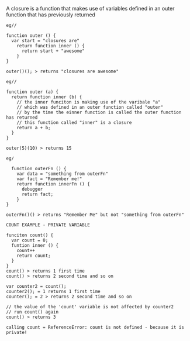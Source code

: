 A closure is a function that makes use of variables defined in an outer function that has previously returned

	eg//  
	​  
	function outer () {  
	  var start = "closures are"  
	    return function inner () {  
	      return start + "awesome"  
	    }  
	}  
	​  
	outer()(); > returns "closures are awesome"  
	​  
	eg//  
	​  
	function outer (a) {  
	  return function inner (b) {  
	    // the inner funciton is making use of the varibale "a"  
	    // which was defined in an outer function called "outer"  
	    // by the time the einner function is called the outer function has returned  
	    // this function called "inner" is a closure  
	    return a + b;  
	  }  
	}  
	​  
	outer(5)(10) > returns 15  
	​  
	eg/  
	    
	  function outerFn () {  
	    var data = "something from outerFn"  
	    var fact = "Remember me!"  
	    return function innerFn () {  
	      debugger  
	      return fact;  
	    }  
	}  
	​  
	outerFn()() > returns "Remember Me" but not "something from outerFn"  
	​  
	COUNT EXAMPLE - PRIVATE VARIABLE  
	​  
	funciton count() {  
	  var count = 0;  
	  funtion inner () {  
	    count++  
	    return count;  
	  }  
	}  
	count() > returns 1 first time  
	count() > returns 2 second time and so on  
	​  
	var counter2 = count();  
	counter2(); = 1 returns 1 first time  
	counter(); = 2 > returns 2 second time and so on  
	​  
	// the value of the 'count' variable is not affected by counter2  
	// run count() again  
	count() > returns 3   
	​  
	calling count = ReferenceError: count is not defined - because it is private!  
	​